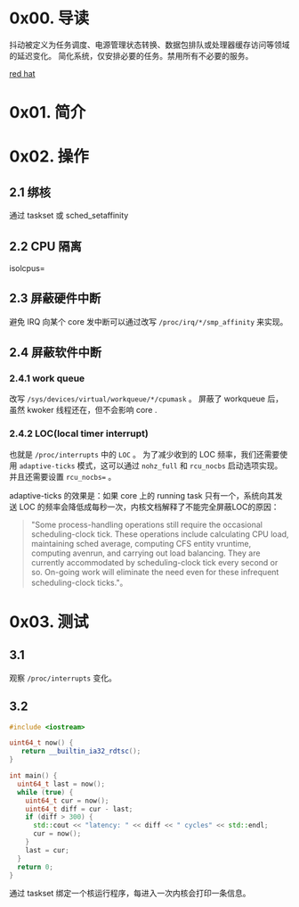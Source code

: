 # 0x00. 导读

抖动被定义为任务调度、电源管理状态转换、数据包排队或处理器缓存访问等领域的延迟变化。
简化系统，仅安排必要的任务。禁用所有不必要的服务。

[red hat](https://access.redhat.com/sites/default/files/attachments/201501-perf-brief-low-latency-tuning-rhel7-v2.1.pdf)


# 0x01. 简介

# 0x02. 操作

## 2.1 绑核

通过 taskset 或 sched_setaffinity 

## 2.2 CPU 隔离

isolcpus=

## 2.3 屏蔽硬件中断

避免 IRQ 向某个 core 发中断可以通过改写 `/proc/irq/*/smp_affinity` 来实现。

## 2.4 屏蔽软件中断

### 2.4.1 work queue

改写 `/sys/devices/virtual/workqueue/*/cpumask` 。
屏蔽了 workqueue 后，虽然 kwoker 线程还在，但不会影响 core .

### 2.4.2 LOC(local timer interrupt)

也就是 `/proc/interrupts` 中的 `LOC` 。
为了减少收到的 LOC 频率，我们还需要使用 `adaptive-ticks` 模式，这可以通过 `nohz_full` 和 `rcu_nocbs` 启动选项实现。并且还需要设置 `rcu_nocbs=` 。

adaptive-ticks 的效果是：如果 core 上的 running task 只有一个，系统向其发送 LOC 的频率会降低成每秒一次，内核文档解释了不能完全屏蔽LOC的原因：
>"Some process-handling operations still require the occasional scheduling-clock tick. These operations include calculating CPU load, maintaining sched average, computing CFS entity vruntime, computing avenrun, and carrying out load balancing. They are currently accommodated by scheduling-clock tick every second or so. On-going work will eliminate the need even for these infrequent scheduling-clock ticks."。

# 0x03. 测试

## 3.1

观察 `/proc/interrupts` 变化。

## 3.2 

```c++
#include <iostream>

uint64_t now() {
   return __builtin_ia32_rdtsc();
}

int main() {
  uint64_t last = now();
  while (true) {
    uint64_t cur = now();
    uint64_t diff = cur - last;
    if (diff > 300) {
      std::cout << "latency: " << diff << " cycles" << std::endl;
      cur = now();
    }
    last = cur;
  }
  return 0;
}
```

通过 taskset 绑定一个核运行程序，每进入一次内核会打印一条信息。